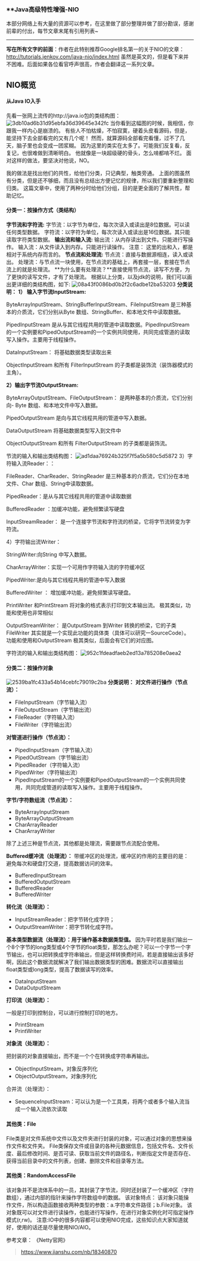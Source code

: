 ### **Java高级特性增强-NIO
本部分网络上有大量的资源可以参考，在这里做了部分整理并做了部分勘误，感谢前辈的付出，每节文章末尾有引用列表~
* * *
**写在所有文字的前面**：作者在此特别推荐Google排名第一的关于NIO的文章：
http://tutorials.jenkov.com/java-nio/index.html
虽然是英文的，但是看下来并不困难。后面如果各位看官呼声很高，作者会翻译这一系列文章。


## NIO概览

#### 从Java IO入手
先看一张网上流传的http://java.io包的类结构图：
![3db10ad6b31d95ebfa36d39645e342fc](NIO概览.resources/1EA58812-D4D0-40FA-9860-6F6C6E103FFA.png)
当你看到这幅图的时候，我相信，你跟我一样内心是崩溃的。
有些人不怕枯燥，不怕寂寞，硬着头皮看源码，但是，能坚持下去全部看完的又有几个呢！
然而，就算源码全部看完看懂，过不了几天，脑子里也会变成一团浆糊。
因为这里的类实在太多了。可能我们反复看，反复记，也很难做到清晰明白。
他就像是一块超级硬的骨头，怎么啃都啃不烂。
面对这样的做法，要坚决对他说，NO。

我的做法是找出他们的共性，给他们分类，只记典型，触类旁通。
上面的图虽然有分类，但是还不够细，而且没有总结出方便记忆的规律，所以我们要重新整理和归类。
这篇文章中，使用了两种分时给他们分组，目的是更全面的了解共性，帮助记忆。

#### 分类一：按操作方式（类结构）

**字节流和字符流:**
字节流：以字节为单位，每次次读入或读出是8位数据。可以读任何类型数据。
字符流：以字符为单位，每次次读入或读出是16位数据。其只能读取字符类型数据。
**输出流和输入流:**
输出流：从内存读出到文件。只能进行写操作。
输入流：从文件读入到内存。只能进行读操作。
注意： 这里的出和入，都是相对于系统内存而言的。
**节点流和处理流:**
节点流：直接与数据源相连，读入或读出。
处理流：与节点流一块使用，在节点流的基础上，再套接一层，套接在节点流上的就是处理流。
**为什么要有处理流？**直接使用节点流，读写不方便，为了更快的读写文件，才有了处理流。
根据以上分类，以及jdk的说明，我们可以画出更详细的类结构图，如下:
![08a43f0086bd0b2f2c6adbe12ba53203](NIO概览.resources/E97A1DBA-0CC4-4679-A081-B164B1645040.jpg)
**分类说明：**
**1） 输入字节流InputStream:**

ByteArrayInputStream、StringBufferInputStream、FileInputStream 是三种基本的介质流，它们分别从Byte 数组、StringBuffer、和本地文件中读取数据。

PipedInputStream 是从与其它线程共用的管道中读取数据。PipedInputStream的一个实例要和PipedOutputStream的一个实例共同使用，共同完成管道的读取写入操作。主要用于线程操作。

DataInputStream： 将基础数据类型读取出来

ObjectInputStream 和所有 FilterInputStream 的子类都是装饰流（装饰器模式的主角）。

**2）输出字节流OutputStream:**

ByteArrayOutputStream、FileOutputStream： 是两种基本的介质流，它们分别向- Byte 数组、和本地文件中写入数据。

PipedOutputStream 是向与其它线程共用的管道中写入数据。

DataOutputStream 将基础数据类型写入到文件中

ObjectOutputStream 和所有 FilterOutputStream 的子类都是装饰流。

节流的输入和输出类结构图：
![ad1daa76924b325f7f5a5b580c5d5872](NIO概览.resources/D96C7B52-7E5A-44FA-9EB3-6D146ADE7EEF.png)
3）字符输入流Reader：：

FileReader、CharReader、StringReader 是三种基本的介质流，它们分在本地文件、Char 数组、String中读取数据。

PipedReader：是从与其它线程共用的管道中读取数据

BufferedReader ：加缓冲功能，避免频繁读写硬盘

InputStreamReader： 是一个连接字节流和字符流的桥梁，它将字节流转变为字符流。

4）字符输出流Writer：

StringWriter:向String 中写入数据。

CharArrayWriter：实现一个可用作字符输入流的字符缓冲区

PipedWriter:是向与其它线程共用的管道中写入数据

BufferedWriter ： 增加缓冲功能，避免频繁读写硬盘。

PrintWriter 和PrintStream 将对象的格式表示打印到文本输出流。 极其类似，功能和使用也非常相似

OutputStreamWriter： 是OutputStream 到Writer 转换的桥梁，它的子类FileWriter 其实就是一个实现此功能的具体类（具体可以研究一SourceCode）。功能和使用和OutputStream 极其类似，后面会有它们的对应图。

字符流的输入和输出类结构图：
![952c1fdeadfaeb2ed13a785208e0aea2](NIO概览.resources/CA9A534F-8DEF-448B-A946-3ADE41538F9D.png)

#### **分类二：按操作对象**
![2539ba1fc433a54b14cebfc79019c2ba](NIO概览.resources/8F7AD527-634A-4D4E-B31B-6E1FB35BB4EC.jpg)
**分类说明：**
**对文件进行操作（节点流）：**

* FileInputStream（字节输入流）
* FileOutputStream（字节输出流）
* FileReader（字符输入流）
* FileWriter（字符输出流）

**对管道进行操作（节点流）：**

* PipedInputStream（字节输入流）
* PipedOutStream（字节输出流）
* PipedReader（字符输入流）
* PipedWriter（字符输出流）
* PipedInputStream的一个实例要和PipedOutputStream的一个实例共同使用，共同完成管道的读取写入操作。主要用于线程操作。

**字节/字符数组流（节点流）：**

* ByteArrayInputStream
* ByteArrayOutputStream
* CharArrayReader
* CharArrayWriter

除了上述三种是节点流，其他都是处理流，需要跟节点流配合使用。

**Buffered缓冲流（处理流）：**
带缓冲区的处理流，缓冲区的作用的主要目的是：避免每次和硬盘打交道，提高数据访问的效率。

* BufferedInputStream
* BufferedOutputStream
* BufferedReader
* BufferedWriter

**转化流（处理流）：**

* InputStreamReader：把字节转化成字符；
* OutputStreamWriter：把字节转化成字符。

**基本类型数据流（处理流）：用于操作基本数据类型值。**
因为平时若是我们输出一个8个字节的long类型或4个字节的float类型，那怎么办呢？可以一个字节一个字节输出，也可以把转换成字符串输出，但是这样转换费时间，若是直接输出该多好啊，因此这个数据流就解决了我们输出数据类型的困难。数据流可以直接输出float类型或long类型，提高了数据读写的效率。

* DataInputStream
* DataOutputStream

**打印流（处理流）：**

一般是打印到控制台，可以进行控制打印的地方。

* PrintStream
* PrintWriter

**对象流（处理流）：**

把封装的对象直接输出，而不是一个个在转换成字符串再输出。

* ObjectInputStream，对象反序列化
* ObjectOutputStream，对象序列化

合并流（处理流）：
* SequenceInputStream：可以认为是一个工具类，将两个或者多个输入流当成一个输入流依次读取

#### 其他类：File
File类是对文件系统中文件以及文件夹进行封装的对象，可以通过对象的思想来操作文件和文件夹。 File类保存文件或目录的各种元数据信息，包括文件名、文件长度、最后修改时间、是否可读、获取当前文件的路径名，判断指定文件是否存在、获得当前目录中的文件列表，创建、删除文件和目录等方法。

#### 其他类：RandomAccessFile
该对象并不是流体系中的一员，其封装了字节流，同时还封装了一个缓冲区（字符数组），通过内部的指针来操作字符数组中的数据。 该对象特点：
该对象只能操作文件，所以构造函数接收两种类型的参数：a.字符串文件路径；b.File对象。
该对象既可以对文件进行读操作，也能进行写操作，在进行对象实例化时可指定操作模式(r,rw)。
注意:IO中的很多内容都可以使用NIO完成，这些知识点大家知道就好，使用的话还是尽量使用NIO/AIO。


参考文章：
《Netty官网》
>https://www.jianshu.com/nb/18340870